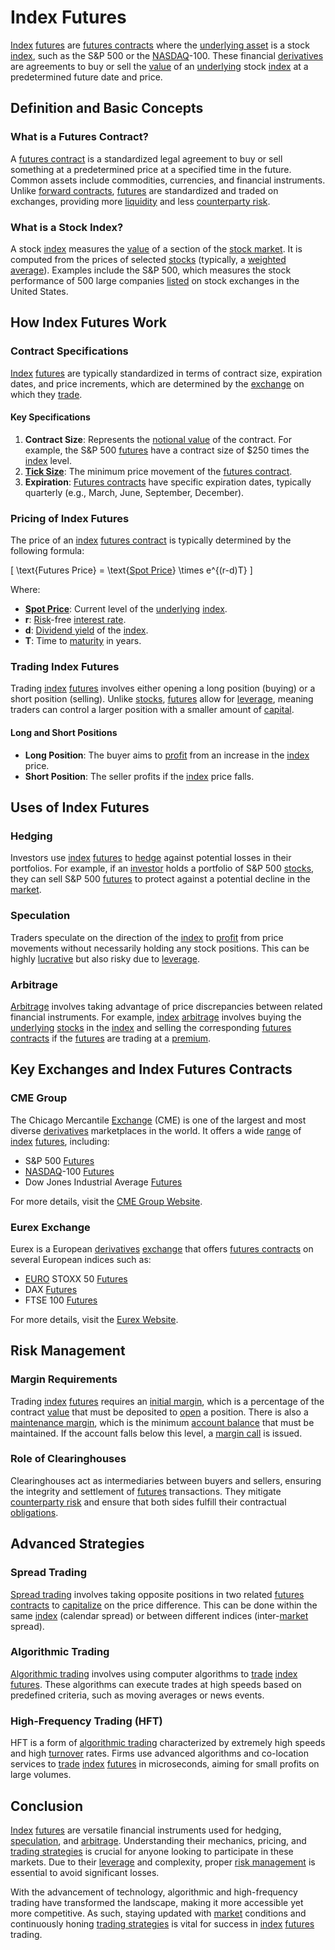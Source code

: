 # Index Futures

[Index](../i/index.md) [futures](../f/futures.md) are [futures contracts](../f/futures_contracts.md) where the [underlying asset](../u/underlying_asset.md) is a stock [index](../i/index.md), such as the S&P 500 or the [NASDAQ](../n/nasdaq.md)-100. These financial [derivatives](../d/derivatives.md) are agreements to buy or sell the [value](../v/value.md) of an [underlying](../u/underlying.md) stock [index](../i/index.md) at a predetermined future date and price. 

## Definition and Basic Concepts

### What is a Futures Contract?

A [futures contract](../f/futures_contract.md) is a standardized legal agreement to buy or sell something at a predetermined price at a specified time in the future. Common assets include commodities, currencies, and financial instruments. Unlike [forward contracts](../f/forward_contracts.md), [futures](../f/futures.md) are standardized and traded on exchanges, providing more [liquidity](../l/liquidity.md) and less [counterparty risk](../c/counterparty_risk.md).

### What is a Stock Index?

A stock [index](../i/index.md) measures the [value](../v/value.md) of a section of the [stock market](../s/stock_market.md). It is computed from the prices of selected [stocks](../s/stock.md) (typically, a [weighted average](../w/weighted_average.md)). Examples include the S&P 500, which measures the stock performance of 500 large companies [listed](../l/listed.md) on stock exchanges in the United States.

## How Index Futures Work

### Contract Specifications

[Index](../i/index.md) [futures](../f/futures.md) are typically standardized in terms of contract size, expiration dates, and price increments, which are determined by the [exchange](../e/exchange.md) on which they [trade](../t/trade.md). 

#### Key Specifications

1. **Contract Size**: Represents the [notional value](../n/notional_value.md) of the contract. For example, the S&P 500 [futures](../f/futures.md) have a contract size of $250 times the [index](../i/index.md) level.
2. **[Tick Size](../t/tick_size.md)**: The minimum price movement of the [futures contract](../f/futures_contract.md).
3. **Expiration**: [Futures contracts](../f/futures_contracts.md) have specific expiration dates, typically quarterly (e.g., March, June, September, December).

### Pricing of Index Futures

The price of an [index](../i/index.md) [futures contract](../f/futures_contract.md) is typically determined by the following formula:

\[ \text{Futures Price} = \text{[Spot Price](../s/spot_price.md)} \times e^{(r-d)T} \]

Where:

- **[Spot Price](../s/spot_price.md)**: Current level of the [underlying](../u/underlying.md) [index](../i/index.md).
- **r**: [Risk](../r/risk.md)-free [interest rate](../i/interest_rate.md).
- **d**: [Dividend yield](../d/dividend_yield.md) of the [index](../i/index.md).
- **T**: Time to [maturity](../m/maturity.md) in years.

### Trading Index Futures

Trading [index](../i/index.md) [futures](../f/futures.md) involves either opening a long position (buying) or a short position (selling). Unlike [stocks](../s/stock.md), [futures](../f/futures.md) allow for [leverage](../l/leverage.md), meaning traders can control a larger position with a smaller amount of [capital](../c/capital.md).

#### Long and Short Positions

- **Long Position**: The buyer aims to [profit](../p/profit.md) from an increase in the [index](../i/index.md) price.
- **Short Position**: The seller profits if the [index](../i/index.md) price falls.

## Uses of Index Futures

### Hedging

Investors use [index](../i/index.md) [futures](../f/futures.md) to [hedge](../h/hedge.md) against potential losses in their portfolios. For example, if an [investor](../i/investor.md) holds a portfolio of S&P 500 [stocks](../s/stock.md), they can sell S&P 500 [futures](../f/futures.md) to protect against a potential decline in the [market](../m/market.md).

### Speculation

Traders speculate on the direction of the [index](../i/index.md) to [profit](../p/profit.md) from price movements without necessarily holding any stock positions. This can be highly [lucrative](../l/lucrative.md) but also risky due to [leverage](../l/leverage.md).

### Arbitrage

[Arbitrage](../a/arbitrage.md) involves taking advantage of price discrepancies between related financial instruments. For example, [index](../i/index.md) [arbitrage](../a/arbitrage.md) involves buying the [underlying](../u/underlying.md) [stocks](../s/stock.md) in the [index](../i/index.md) and selling the corresponding [futures contracts](../f/futures_contracts.md) if the [futures](../f/futures.md) are trading at a [premium](../p/premium.md).

## Key Exchanges and Index Futures Contracts

### CME Group

The Chicago Mercantile [Exchange](../e/exchange.md) (CME) is one of the largest and most diverse [derivatives](../d/derivatives.md) marketplaces in the world. It offers a wide [range](../r/range.md) of [index](../i/index.md) [futures](../f/futures.md), including:

- S&P 500 [Futures](../f/futures.md)
- [NASDAQ](../n/nasdaq.md)-100 [Futures](../f/futures.md)
- Dow Jones Industrial Average [Futures](../f/futures.md)

For more details, visit the [CME Group Website](https://www.cmegroup.com).

### Eurex Exchange

Eurex is a European [derivatives](../d/derivatives.md) [exchange](../e/exchange.md) that offers [futures contracts](../f/futures_contracts.md) on several European indices such as:

- [EURO](../e/euro.md) STOXX 50 [Futures](../f/futures.md)
- DAX [Futures](../f/futures.md)
- FTSE 100 [Futures](../f/futures.md)

For more details, visit the [Eurex Website](https://www.eurex.com).

## Risk Management

### Margin Requirements

Trading [index](../i/index.md) [futures](../f/futures.md) requires an [initial margin](../i/initial_margin.md), which is a percentage of the contract [value](../v/value.md) that must be deposited to [open](../o/open.md) a position. There is also a [maintenance margin](../m/maintenance_margin.md), which is the minimum [account balance](../a/account_balance.md) that must be maintained. If the account falls below this level, a [margin call](../m/margin_call.md) is issued.

### Role of Clearinghouses

Clearinghouses act as intermediaries between buyers and sellers, ensuring the integrity and settlement of [futures](../f/futures.md) transactions. They mitigate [counterparty risk](../c/counterparty_risk.md) and ensure that both sides fulfill their contractual [obligations](../o/obligation.md).

## Advanced Strategies

### Spread Trading

[Spread trading](../s/spread_trading.md) involves taking opposite positions in two related [futures contracts](../f/futures_contracts.md) to [capitalize](../c/capitalize.md) on the price difference. This can be done within the same [index](../i/index.md) (calendar spread) or between different indices (inter-[market](../m/market.md) spread).

### Algorithmic Trading

[Algorithmic trading](../a/algorithmic_trading.md) involves using computer algorithms to [trade](../t/trade.md) [index](../i/index.md) [futures](../f/futures.md). These algorithms can execute trades at high speeds based on predefined criteria, such as moving averages or news events.

### High-Frequency Trading (HFT)

HFT is a form of [algorithmic trading](../a/algorithmic_trading.md) characterized by extremely high speeds and high [turnover](../t/turnover.md) rates. Firms use advanced algorithms and co-location services to [trade](../t/trade.md) [index](../i/index.md) [futures](../f/futures.md) in microseconds, aiming for small profits on large volumes.

## Conclusion

[Index](../i/index.md) [futures](../f/futures.md) are versatile financial instruments used for hedging, [speculation](../s/speculation.md), and [arbitrage](../a/arbitrage.md). Understanding their mechanics, pricing, and [trading strategies](../t/trading_strategies.md) is crucial for anyone looking to participate in these markets. Due to their [leverage](../l/leverage.md) and complexity, proper [risk management](../r/risk_management.md) is essential to avoid significant losses.

With the advancement of technology, algorithmic and high-frequency trading have transformed the landscape, making it more accessible yet more competitive. As such, staying updated with [market](../m/market.md) conditions and continuously honing [trading strategies](../t/trading_strategies.md) is vital for success in [index](../i/index.md) [futures](../f/futures.md) trading.
